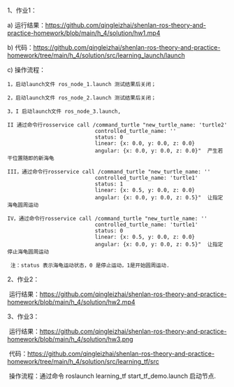 1、作业1：

  a) 运行结果：https://github.com/qingleizhai/shenlan-ros-theory-and-practice-homework/blob/main/h_4/solution/hw1.mp4

  b) 代码：https://github.com/qingleizhai/shenlan-ros-theory-and-practice-homework/tree/main/h_4/solution/src/learning_launch/launch

  c) 操作流程： 

    1，启动launch文件 ros_node_1.launch 测试结果后关闭；
    
    2，启动launch文件 ros_node_2.launch 测试结果后关闭；
    
    3，I 启动launch文件 ros_node_3.launch, 
    
    II 通过命令行rosservice call /command_turtle "new_turtle_name: 'turtle2'
                                controlled_turtle_name: ''
                                status: 0
                                linear: {x: 0.0, y: 0.0, z: 0.0}
                                angular: {x: 0.0, y: 0.0, z: 0.0}"  产生若干位置随即的新海龟
                                
    III，通过命令行rosservice call /command_turtle "new_turtle_name: ''
                                controlled_turtle_name: 'turtle1'
                                status: 1
                                linear: {x: 0.5, y: 0.0, z: 0.0}
                                angular: {x: 0.0, y: 0.0, z: 0.5}"  让指定海龟圆周运动
                                
    IV，通过命令行rosservice call /command_turtle "new_turtle_name: ''
                                controlled_turtle_name: 'turtle1'
                                status: 0
                                linear: {x: 0.5, y: 0.0, z: 0.0}
                                angular: {x: 0.0, y: 0.0, z: 0.5}"  让指定停止海龟圆周运动
                                
     注：status 表示海龟运动状态，0 是停止运动，1是开始圆周运动.
 2、作业2：

​    运行结果：https://github.com/qingleizhai/shenlan-ros-theory-and-practice-homework/blob/main/h_4/solution/hw2.mp4

3、作业3：

​	运行结果：https://github.com/qingleizhai/shenlan-ros-theory-and-practice-homework/blob/main/h_4/solution/hw3.png

​	代码：https://github.com/qingleizhai/shenlan-ros-theory-and-practice-homework/tree/main/h_4/solution/src/learning_tf/src

​	操作流程：通过命令 roslaunch learning_tf start_tf_demo.launch 启动节点.
